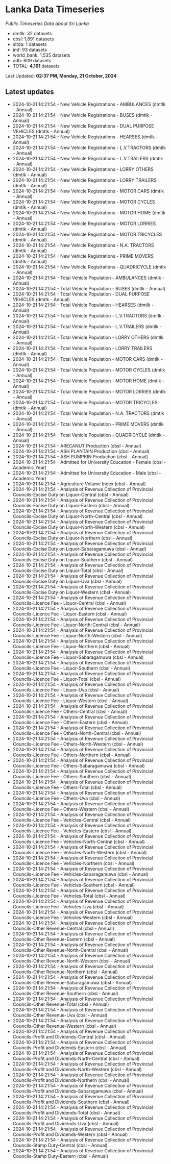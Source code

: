 # Lanka Data Timeseries
*Public Timeseries Data about Sri Lanka*

* dmtlk: 32 datasets
* cbsl: 1,891 datasets
* sltda: 1 datasets
* imf: 93 datasets
* world_bank: 1,535 datasets
* adb: 609 datasets
* TOTAL: **4,161** datasets

Last Updated: **02:37 PM, Monday, 21 October, 2024**

## Latest updates

* 2024-10-21 14:21:54 - New Vehicle Registrations - AMBULANCES (dmtlk - Annual)
* 2024-10-21 14:21:54 - New Vehicle Registrations - BUSES (dmtlk - Annual)
* 2024-10-21 14:21:54 - New Vehicle Registrations - DUAL PURPOSE VEHICLES (dmtlk - Annual)
* 2024-10-21 14:21:54 - New Vehicle Registrations - HEARSES (dmtlk - Annual)
* 2024-10-21 14:21:54 - New Vehicle Registrations - L.V.TRACTORS (dmtlk - Annual)
* 2024-10-21 14:21:54 - New Vehicle Registrations - L.V.TRAILERS (dmtlk - Annual)
* 2024-10-21 14:21:54 - New Vehicle Registrations - LORRY OTHERS (dmtlk - Annual)
* 2024-10-21 14:21:54 - New Vehicle Registrations - LORRY TRAILERS (dmtlk - Annual)
* 2024-10-21 14:21:54 - New Vehicle Registrations - MOTOR CARS (dmtlk - Annual)
* 2024-10-21 14:21:54 - New Vehicle Registrations - MOTOR CYCLES (dmtlk - Annual)
* 2024-10-21 14:21:54 - New Vehicle Registrations - MOTOR HOME (dmtlk - Annual)
* 2024-10-21 14:21:54 - New Vehicle Registrations - MOTOR LORRIES (dmtlk - Annual)
* 2024-10-21 14:21:54 - New Vehicle Registrations - MOTOR TRICYCLES (dmtlk - Annual)
* 2024-10-21 14:21:54 - New Vehicle Registrations - N.A. TRACTORS (dmtlk - Annual)
* 2024-10-21 14:21:54 - New Vehicle Registrations - PRIME MOVERS (dmtlk - Annual)
* 2024-10-21 14:21:54 - New Vehicle Registrations - QUADRICYCLE (dmtlk - Annual)
* 2024-10-21 14:21:54 - Total Vehicle Population - AMBULANCES (dmtlk - Annual)
* 2024-10-21 14:21:54 - Total Vehicle Population - BUSES (dmtlk - Annual)
* 2024-10-21 14:21:54 - Total Vehicle Population - DUAL PURPOSE VEHICLES (dmtlk - Annual)
* 2024-10-21 14:21:54 - Total Vehicle Population - HEARSES (dmtlk - Annual)
* 2024-10-21 14:21:54 - Total Vehicle Population - L.V.TRACTORS (dmtlk - Annual)
* 2024-10-21 14:21:54 - Total Vehicle Population - L.V.TRAILERS (dmtlk - Annual)
* 2024-10-21 14:21:54 - Total Vehicle Population - LORRY OTHERS (dmtlk - Annual)
* 2024-10-21 14:21:54 - Total Vehicle Population - LORRY TRAILERS (dmtlk - Annual)
* 2024-10-21 14:21:54 - Total Vehicle Population - MOTOR CARS (dmtlk - Annual)
* 2024-10-21 14:21:54 - Total Vehicle Population - MOTOR CYCLES (dmtlk - Annual)
* 2024-10-21 14:21:54 - Total Vehicle Population - MOTOR HOME (dmtlk - Annual)
* 2024-10-21 14:21:54 - Total Vehicle Population - MOTOR LORRIES (dmtlk - Annual)
* 2024-10-21 14:21:54 - Total Vehicle Population - MOTOR TRICYCLES (dmtlk - Annual)
* 2024-10-21 14:21:54 - Total Vehicle Population - N.A. TRACTORS (dmtlk - Annual)
* 2024-10-21 14:21:54 - Total Vehicle Population - PRIME MOVERS (dmtlk - Annual)
* 2024-10-21 14:21:54 - Total Vehicle Population - QUADRICYCLE (dmtlk - Annual)
* 2024-10-21 14:21:54 - ARECANUT Production (cbsl - Annual)
* 2024-10-21 14:21:54 - ASH PLANTAIN Production (cbsl - Annual)
* 2024-10-21 14:21:54 - ASH PUMPKIN Production (cbsl - Annual)
* 2024-10-21 14:21:54 - Admitted for University Education - Female (cbsl - Academic Year)
* 2024-10-21 14:21:54 - Admitted for University Education - Male (cbsl - Academic Year)
* 2024-10-21 14:21:54 - Agriculture Volume Index (cbsl - Annual)
* 2024-10-21 14:21:54 - Analysis of Revenue Collection of Provincial Councils-Excise Duty on Liquor-Central (cbsl - Annual)
* 2024-10-21 14:21:54 - Analysis of Revenue Collection of Provincial Councils-Excise Duty on Liquor-Eastern (cbsl - Annual)
* 2024-10-21 14:21:54 - Analysis of Revenue Collection of Provincial Councils-Excise Duty on Liquor-North-Central (cbsl - Annual)
* 2024-10-21 14:21:54 - Analysis of Revenue Collection of Provincial Councils-Excise Duty on Liquor-North-Western (cbsl - Annual)
* 2024-10-21 14:21:54 - Analysis of Revenue Collection of Provincial Councils-Excise Duty on Liquor-Northern (cbsl - Annual)
* 2024-10-21 14:21:54 - Analysis of Revenue Collection of Provincial Councils-Excise Duty on Liquor-Sabaragamuwa (cbsl - Annual)
* 2024-10-21 14:21:54 - Analysis of Revenue Collection of Provincial Councils-Excise Duty on Liquor-Southern (cbsl - Annual)
* 2024-10-21 14:21:54 - Analysis of Revenue Collection of Provincial Councils-Excise Duty on Liquor-Total (cbsl - Annual)
* 2024-10-21 14:21:54 - Analysis of Revenue Collection of Provincial Councils-Excise Duty on Liquor-Uva (cbsl - Annual)
* 2024-10-21 14:21:54 - Analysis of Revenue Collection of Provincial Councils-Excise Duty on Liquor-Western (cbsl - Annual)
* 2024-10-21 14:21:54 - Analysis of Revenue Collection of Provincial Councils-Licence Fee - Liquor-Central (cbsl - Annual)
* 2024-10-21 14:21:54 - Analysis of Revenue Collection of Provincial Councils-Licence Fee - Liquor-Eastern (cbsl - Annual)
* 2024-10-21 14:21:54 - Analysis of Revenue Collection of Provincial Councils-Licence Fee - Liquor-North-Central (cbsl - Annual)
* 2024-10-21 14:21:54 - Analysis of Revenue Collection of Provincial Councils-Licence Fee - Liquor-North-Western (cbsl - Annual)
* 2024-10-21 14:21:54 - Analysis of Revenue Collection of Provincial Councils-Licence Fee - Liquor-Northern (cbsl - Annual)
* 2024-10-21 14:21:54 - Analysis of Revenue Collection of Provincial Councils-Licence Fee - Liquor-Sabaragamuwa (cbsl - Annual)
* 2024-10-21 14:21:54 - Analysis of Revenue Collection of Provincial Councils-Licence Fee - Liquor-Southern (cbsl - Annual)
* 2024-10-21 14:21:54 - Analysis of Revenue Collection of Provincial Councils-Licence Fee - Liquor-Total (cbsl - Annual)
* 2024-10-21 14:21:54 - Analysis of Revenue Collection of Provincial Councils-Licence Fee - Liquor-Uva (cbsl - Annual)
* 2024-10-21 14:21:54 - Analysis of Revenue Collection of Provincial Councils-Licence Fee - Liquor-Western (cbsl - Annual)
* 2024-10-21 14:21:54 - Analysis of Revenue Collection of Provincial Councils-Licence Fee - Others-Central (cbsl - Annual)
* 2024-10-21 14:21:54 - Analysis of Revenue Collection of Provincial Councils-Licence Fee - Others-Eastern (cbsl - Annual)
* 2024-10-21 14:21:54 - Analysis of Revenue Collection of Provincial Councils-Licence Fee - Others-North-Central (cbsl - Annual)
* 2024-10-21 14:21:54 - Analysis of Revenue Collection of Provincial Councils-Licence Fee - Others-North-Western (cbsl - Annual)
* 2024-10-21 14:21:54 - Analysis of Revenue Collection of Provincial Councils-Licence Fee - Others-Northern (cbsl - Annual)
* 2024-10-21 14:21:54 - Analysis of Revenue Collection of Provincial Councils-Licence Fee - Others-Sabaragamuwa (cbsl - Annual)
* 2024-10-21 14:21:54 - Analysis of Revenue Collection of Provincial Councils-Licence Fee - Others-Southern (cbsl - Annual)
* 2024-10-21 14:21:54 - Analysis of Revenue Collection of Provincial Councils-Licence Fee - Others-Total (cbsl - Annual)
* 2024-10-21 14:21:54 - Analysis of Revenue Collection of Provincial Councils-Licence Fee - Others-Uva (cbsl - Annual)
* 2024-10-21 14:21:54 - Analysis of Revenue Collection of Provincial Councils-Licence Fee - Others-Western (cbsl - Annual)
* 2024-10-21 14:21:54 - Analysis of Revenue Collection of Provincial Councils-Licence Fee - Vehicles-Central (cbsl - Annual)
* 2024-10-21 14:21:54 - Analysis of Revenue Collection of Provincial Councils-Licence Fee - Vehicles-Eastern (cbsl - Annual)
* 2024-10-21 14:21:54 - Analysis of Revenue Collection of Provincial Councils-Licence Fee - Vehicles-North-Central (cbsl - Annual)
* 2024-10-21 14:21:54 - Analysis of Revenue Collection of Provincial Councils-Licence Fee - Vehicles-North-Western (cbsl - Annual)
* 2024-10-21 14:21:54 - Analysis of Revenue Collection of Provincial Councils-Licence Fee - Vehicles-Northern (cbsl - Annual)
* 2024-10-21 14:21:54 - Analysis of Revenue Collection of Provincial Councils-Licence Fee - Vehicles-Sabaragamuwa (cbsl - Annual)
* 2024-10-21 14:21:54 - Analysis of Revenue Collection of Provincial Councils-Licence Fee - Vehicles-Southern (cbsl - Annual)
* 2024-10-21 14:21:54 - Analysis of Revenue Collection of Provincial Councils-Licence Fee - Vehicles-Total (cbsl - Annual)
* 2024-10-21 14:21:54 - Analysis of Revenue Collection of Provincial Councils-Licence Fee - Vehicles-Uva (cbsl - Annual)
* 2024-10-21 14:21:54 - Analysis of Revenue Collection of Provincial Councils-Licence Fee - Vehicles-Western (cbsl - Annual)
* 2024-10-21 14:21:54 - Analysis of Revenue Collection of Provincial Councils-Other Revenue-Central (cbsl - Annual)
* 2024-10-21 14:21:54 - Analysis of Revenue Collection of Provincial Councils-Other Revenue-Eastern (cbsl - Annual)
* 2024-10-21 14:21:54 - Analysis of Revenue Collection of Provincial Councils-Other Revenue-North-Central (cbsl - Annual)
* 2024-10-21 14:21:54 - Analysis of Revenue Collection of Provincial Councils-Other Revenue-North-Western (cbsl - Annual)
* 2024-10-21 14:21:54 - Analysis of Revenue Collection of Provincial Councils-Other Revenue-Northern (cbsl - Annual)
* 2024-10-21 14:21:54 - Analysis of Revenue Collection of Provincial Councils-Other Revenue-Sabaragamuwa (cbsl - Annual)
* 2024-10-21 14:21:54 - Analysis of Revenue Collection of Provincial Councils-Other Revenue-Southern (cbsl - Annual)
* 2024-10-21 14:21:54 - Analysis of Revenue Collection of Provincial Councils-Other Revenue-Total (cbsl - Annual)
* 2024-10-21 14:21:54 - Analysis of Revenue Collection of Provincial Councils-Other Revenue-Uva (cbsl - Annual)
* 2024-10-21 14:21:54 - Analysis of Revenue Collection of Provincial Councils-Other Revenue-Western (cbsl - Annual)
* 2024-10-21 14:21:54 - Analysis of Revenue Collection of Provincial Councils-Profit and Dividends-Central (cbsl - Annual)
* 2024-10-21 14:21:54 - Analysis of Revenue Collection of Provincial Councils-Profit and Dividends-Eastern (cbsl - Annual)
* 2024-10-21 14:21:54 - Analysis of Revenue Collection of Provincial Councils-Profit and Dividends-North-Central (cbsl - Annual)
* 2024-10-21 14:21:54 - Analysis of Revenue Collection of Provincial Councils-Profit and Dividends-North-Western (cbsl - Annual)
* 2024-10-21 14:21:54 - Analysis of Revenue Collection of Provincial Councils-Profit and Dividends-Northern (cbsl - Annual)
* 2024-10-21 14:21:54 - Analysis of Revenue Collection of Provincial Councils-Profit and Dividends-Sabaragamuwa (cbsl - Annual)
* 2024-10-21 14:21:54 - Analysis of Revenue Collection of Provincial Councils-Profit and Dividends-Southern (cbsl - Annual)
* 2024-10-21 14:21:54 - Analysis of Revenue Collection of Provincial Councils-Profit and Dividends-Total (cbsl - Annual)
* 2024-10-21 14:21:54 - Analysis of Revenue Collection of Provincial Councils-Profit and Dividends-Uva (cbsl - Annual)
* 2024-10-21 14:21:54 - Analysis of Revenue Collection of Provincial Councils-Profit and Dividends-Western (cbsl - Annual)
* 2024-10-21 14:21:54 - Analysis of Revenue Collection of Provincial Councils-Stamp Duty-Central (cbsl - Annual)
* 2024-10-21 14:21:54 - Analysis of Revenue Collection of Provincial Councils-Stamp Duty-Eastern (cbsl - Annual)